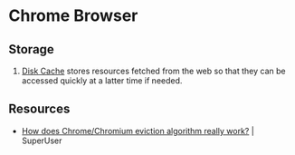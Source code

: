 # Chrome Browser

## Storage

1. [Disk Cache](https://www.chromium.org/developers/design-documents/network-stack/disk-cache/) stores resources fetched from the web so that they can be accessed quickly at a latter time if needed.

## Resources

* [How does Chrome/Chromium eviction algorithm really work?](https://superuser.com/questions/1549207/how-does-chrome-chromium-eviction-algorithm-really-work) | SuperUser

